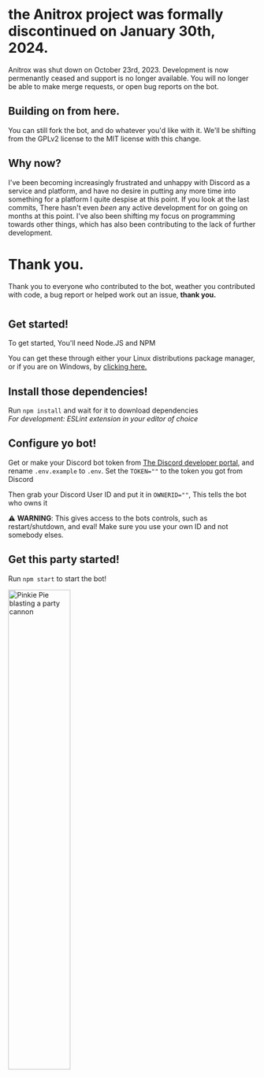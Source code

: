 # the Anitrox project was formally discontinued on January 30th, 2024.
Anitrox was shut down on October 23rd, 2023. Development is now permenantly ceased and support is no longer available. 
You will no longer be able to make merge requests, or open bug reports on the bot. 

## Building on from here.
You can still fork the bot, and do whatever you'd like with it. We'll be shifting from the GPLv2 license to the MIT license with this change. 

## Why now?
I've been becoming increasingly frustrated and unhappy with Discord as a service and platform, and have no desire in putting any more time into something for a platform I quite despise at this point. If you look at the last commits, There hasn't even *been* any active development for on going on months at this point. I've also been shifting my focus on programming towards other things, which has also been contributing to the lack of further development. 

# Thank you.
Thank you to everyone who contributed to the bot, weather you contributed with code, a bug report or helped work out an issue, **thank you.**

# 
## Get started!
To get started, You'll need Node.JS and NPM

You can get these through either your Linux distributions package manager, or if you are on Windows, by [clicking here.](https://nodejs.org/en/)

## Install those dependencies!

Run ``npm install`` and wait for it to download dependencies\
*For development: ESLint extension in your editor of choice*

## Configure yo bot!

Get or make your Discord bot token from [The Discord developer portal](https://discord.com/developers/applications), and rename ``.env.example`` to ``.env``. Set the ``TOKEN=""`` to the token you got from Discord 

Then grab your Discord User ID and put it in ``OWNERID=""``, This tells the bot who owns it 

⚠️ **WARNING**: This gives access to the bots controls, such as restart/shutdown, and eval! Make sure you use your own ID and not somebody elses.

## Get this party started! 

Run ``npm start`` to start the bot!


<img src="https://i.pinimg.com/originals/ba/e4/de/bae4de2fa4f778f874c84928b8e19203.png" alt="Pinkie Pie blasting a party cannon" height="auto" width="50%">

